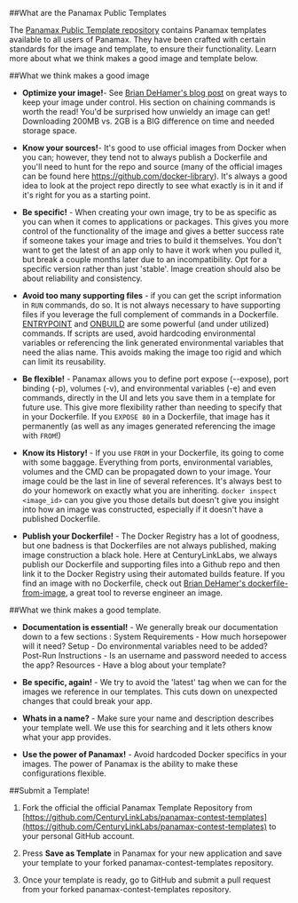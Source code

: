 ##What are the Panamax Public Templates

The [Panamax Public Template repository](https://github.com/CenturyLinkLabs/panamax-public-templates) contains Panamax templates available to all users of Panamax. They have been crafted with certain standards for the image and template, to ensure their functionality. Learn more about what we think makes a good image and template below.

##What we think makes a good image
* **Optimize your image!**- See <a href="http://www.centurylinklabs.com/optimizing-docker-images/">Brian DeHamer's blog post</a> on great ways to keep your image under control. His section on chaining commands is worth the read! You'd be surprised how unwieldy an image can get! Downloading 200MB vs. 2GB is a BIG difference on time and needed storage space.

* **Know your sources!**- It's good to use official images from Docker when you can; however, they tend not to always publish a Dockerfile and you'll need to hunt for the repo and source (many of the official images can be found here <a href="https://github.com/docker-library">https://github.com/docker-library</a>). It's always a good idea to look at the project repo directly to see what exactly is in it and if it's right for you as a starting point.

* **Be specific!** - When creating your own image, try to be as specific as you can when it comes to applications or packages. This gives you more control of the functionality of the image and gives a better success rate if someone takes your image and tries to build it themselves. You don't want to get the latest of an app only to have it work when you pulled it, but break a couple months later due to an incompatibility. Opt for a specific version rather than just 'stable'. Image creation should also be about reliability and consistency.

* **Avoid too many supporting files** - if you can get the script information in `RUN` commands, do so. It is not always necessary to have supporting files if you leverage the full complement of commands in a Dockerfile. [ENTRYPOINT](https://docs.docker.com/reference/builder/#entrypoint) and [ONBUILD](https://docs.docker.com/reference/builder/#onbuild) are some powerful (and under utilized) commands. If scripts are used, avoid hardcoding environmental variables or referencing the link generated environmental variables that need the alias name. This avoids making the image too rigid and which can limit its reusability.

* **Be flexible!** - Panamax allows you to define port expose (--expose), port binding (-p), volumes (-v), and environmental variables (-e) and even commands, directly in the UI and lets you save them in a template for future use. This give more flexibility rather than needing to specify that in your Dockerfile. If you `EXPOSE 80` in a Dockerfile, that image has it permanently (as well as any images generated referencing the image with `FROM`!)

* **Know its History!** - If you use `FROM` in your Dockerfile, its going to come with some baggage. Everything from ports, environmental variables, volumes and the CMD can be propagated down to your image. Your image could be the last in line of several references. It's always best to do your homework on exactly what you are inheriting. `docker inspect <image_id>` can you give you those details but doesn't give you insight into how an image was constructed, especially if it doesn't have a published Dockerfile.

* **Publish your Dockerfile!** - The Docker Registry has a lot of goodness, but one badness is that Dockerfiles are not always published, making image construction a black hole. Here at CenturyLinkLabs, we always publish our Dockerfile and supporting files into a Github repo and then link it to the Docker Registry using their automated builds feature. If you find an image with no Dockerfile, check out [Brian DeHamer's dockerfile-from-image](https://registry.hub.docker.com/u/centurylink/dockerfile-from-image/), a great tool to reverse engineer an image.</li>

##What we think makes a good template.

* **Documentation is essential!** - We generally break our documentation down to a few sections : System Requirements - How much horsepower will it need? Setup - Do environmental variables need to be added? Post-Run Instructions - Is an username and password needed to access the app? Resources - Have a blog about your template?

* **Be specific, again!** - We try to avoid the 'latest' tag when we can for the images we reference in our templates. This cuts down on unexpected changes that could break your app.

* **Whats in a name?** - Make sure your name and description describes your template well. We use this for searching and it lets others know what your app provides.

* **Use the power of Panamax!** - Avoid hardcoded Docker specifics in your images. The power of Panamax is the ability to make these configurations flexible.

##Submit a Template!
1. Fork the official the official Panamax Template Repository from [https://github.com/CenturyLinkLabs/panamax-contest-templates](https://github.com/CenturyLinkLabs/panamax-contest-templates) to your personal GitHub account.

2. Press **Save as Template** in Panamax for your new application and save your template to your forked panamax-contest-templates repository.

3. Once your template is ready, go to GitHub and submit a pull request from your forked panamax-contest-templates repository.